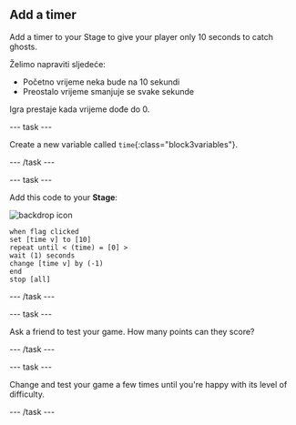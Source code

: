 ## Add a timer

Add a timer to your Stage to give your player only 10 seconds to catch ghosts.

Želimo napraviti sljedeće:

+ Početno vrijeme neka bude na 10 sekundi
+ Preostalo vrijeme smanjuje se svake sekunde

Igra prestaje kada vrijeme dođe do 0.

\--- task \---

Create a new variable called `time`{:class="block3variables"}.

\--- /task \---

\--- task \---

Add this code to your **Stage**:

![backdrop icon](images/ghost-backdrop.png)

```blocks3
when flag clicked
set [time v] to [10]
repeat until < (time) = [0] >
wait (1) seconds
change [time v] by (-1)
end
stop [all]
```

\--- /task \---

\--- task \---

Ask a friend to test your game. How many points can they score?

\--- /task \---

\--- task \---

Change and test your game a few times until you're happy with its level of difficulty.

\--- /task \---